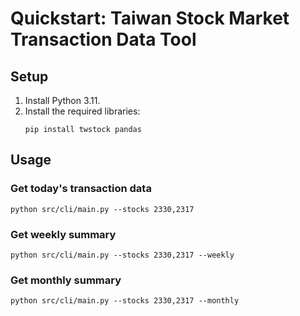 # Quickstart: Taiwan Stock Market Transaction Data Tool

## Setup

1.  Install Python 3.11.
2.  Install the required libraries:
    ```
    pip install twstock pandas
    ```

## Usage

### Get today's transaction data

```
python src/cli/main.py --stocks 2330,2317
```

### Get weekly summary

```
python src/cli/main.py --stocks 2330,2317 --weekly
```

### Get monthly summary

```
python src/cli/main.py --stocks 2330,2317 --monthly
```
